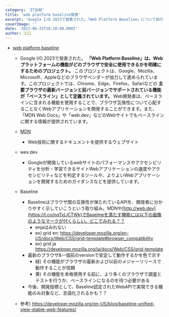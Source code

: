 ```yaml
---
category: 'IT全般'
title: 'web platform baseline発表'
excerpt: 'Google I/O 2023で発表された。「Web Platform Baseline」について紹介'
coverImage: ''
date: '2023-06-23T18:10:00.000Z'
author: 江口
---
```


- [web platform baseline](https://web.dev/baseline/)
	- Google I/O 2023で発表された。 **「Web Platform Baseline」は、Webプラットフォームの機能がどのブラウザで安全に使用できるかを明確にするためのプロジェクト。** このプロジェクトは、Google、Mozilla、Microsoft、Appleなどのブラウザベンダーが協力して進められています。このプロジェクトでは、Chrome、Edge、Firefox、Safariなどの **主要ブラウザの最新バージョンと前バージョンでサポートされている機能が「ベースライン」として定義されています。** Web開発者は、ベースラインに含まれる機能を使用することで、ブラウザ互換性について心配することなくWebアプリケーションを開発することができます。また、「MDN Web Docs」や「web.dev」などのWebサイトでもベースラインに関する情報が提供されています。
	- [MDN](https://developer.mozilla.org/ja/docs/Web)
		- Web技術に関するドキュメントを提供するウェブサイト
	- wev.dev
		- Googleが開発しているwebサイトのパフォーマンスやアクセシビリティを分析・学習できるサイトWebアプリケーションの速度やアクセシビリティなどを判定するツールや、よりよいWebアプリケーションを開発するためのガイダンスなどを提供しています。

	- Baseline
		- Baselineはブラウザ間の互換性が保たれているAPIを、開発者に分かりやすく示していこうという取り組み。MDNや[http://web.dev](https://t.co/nqTxLjCTWk)でBaselineを満たす機能には以下の画像のようなマークが付くらしい。どこでみれる？？
			- enjaはみれない
			- ex) grid en: https://developer.mozilla.org/en-US/docs/Web/CSS/grid-template#browser_compatibility
			- ex) grid ja https://developer.mozilla.org/ja/docs/Web/CSS/grid-template
		- 最新のブラウザ&一個前のversionで安定して動作するかを色で示す
			- 緑) その機能がブラウザの最新および以前のメジャーリリースで動作することが信頼
			- 黄) その機能を本格使用する前に、より多くのブラウザで調査とテストを行うか、ベースラインになるのを待つ必要がある
		- 今後、開発指標として、Baseline認定されたWebAPIで実現できる機能のみ対象など、言語化されるかも？？
	- 参考) https://developer.mozilla.org/en-US/blog/baseline-unified-view-stable-web-features/
 